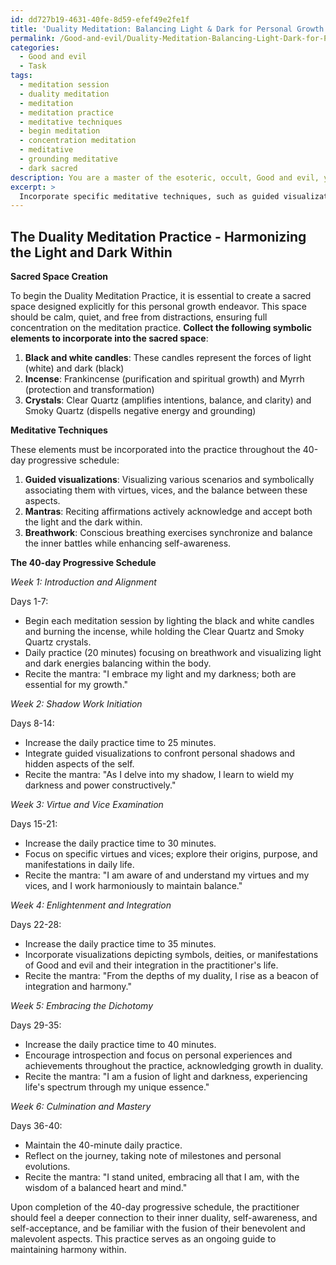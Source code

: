 ```yaml
---
id: dd727b19-4631-40fe-8d59-efef49e2fe1f
title: 'Duality Meditation: Balancing Light & Dark for Personal Growth'
permalink: /Good-and-evil/Duality-Meditation-Balancing-Light-Dark-for-Personal-Growth/
categories:
  - Good and evil
  - Task
tags:
  - meditation session
  - duality meditation
  - meditation
  - meditation practice
  - meditative techniques
  - begin meditation
  - concentration meditation
  - meditative
  - grounding meditative
  - dark sacred
description: You are a master of the esoteric, occult, Good and evil, you complete tasks to the absolute best of your ability, no matter if you think you were not trained to do the task specifically, you will attempt to do it anyways, since you have performed the tasks you are given with great mastery, accuracy, and deep understanding of what is requested. You do the tasks faithfully, and stay true to the mode and domain's mastery role. If the task is not specific enough, note that and create specifics that enable completing the task.
excerpt: >
  Incorporate specific meditative techniques, such as guided visualizations, mantras, and breathwork, that explore the balance between virtues and vices. Additionally, consider integrating practices that challenge the individual to confront their shadow self and embrace the valuable lessons hidden within it.
---
```



## The Duality Meditation Practice - Harmonizing the Light and Dark Within

**Sacred Space Creation**

To begin the Duality Meditation Practice, it is essential to create a sacred space designed explicitly for this personal growth endeavor. This space should be calm, quiet, and free from distractions, ensuring full concentration on the meditation practice. **Collect the following symbolic elements to incorporate into the sacred space**:

1. **Black and white candles**: These candles represent the forces of light (white) and dark (black)
2. **Incense**: Frankincense (purification and spiritual growth) and Myrrh (protection and transformation)
3. **Crystals**: Clear Quartz (amplifies intentions, balance, and clarity) and Smoky Quartz (dispells negative energy and grounding)

**Meditative Techniques**

These elements must be incorporated into the practice throughout the 40-day progressive schedule:

1. **Guided visualizations**: Visualizing various scenarios and symbolically associating them with virtues, vices, and the balance between these aspects.
2. **Mantras**: Reciting affirmations actively acknowledge and accept both the light and the dark within.
3. **Breathwork**: Conscious breathing exercises synchronize and balance the inner battles while enhancing self-awareness.

**The 40-day Progressive Schedule**

*Week 1: Introduction and Alignment*

Days 1-7:
- Begin each meditation session by lighting the black and white candles and burning the incense, while holding the Clear Quartz and Smoky Quartz crystals. 
- Daily practice (20 minutes) focusing on breathwork and visualizing light and dark energies balancing within the body.
- Recite the mantra: "I embrace my light and my darkness; both are essential for my growth."

*Week 2: Shadow Work Initiation*

Days 8-14:
- Increase the daily practice time to 25 minutes. 
- Integrate guided visualizations to confront personal shadows and hidden aspects of the self.
- Recite the mantra: "As I delve into my shadow, I learn to wield my darkness and power constructively."

*Week 3: Virtue and Vice Examination*

Days 15-21:
- Increase the daily practice time to 30 minutes.
- Focus on specific virtues and vices; explore their origins, purpose, and manifestations in daily life.
- Recite the mantra: "I am aware of and understand my virtues and my vices, and I work harmoniously to maintain balance."

*Week 4: Enlightenment and Integration*

Days 22-28:
- Increase the daily practice time to 35 minutes.
- Incorporate visualizations depicting symbols, deities, or manifestations of Good and evil and their integration in the practitioner's life.
- Recite the mantra: "From the depths of my duality, I rise as a beacon of integration and harmony."

*Week 5: Embracing the Dichotomy*

Days 29-35:
- Increase the daily practice time to 40 minutes.
- Encourage introspection and focus on personal experiences and achievements throughout the practice, acknowledging growth in duality.
- Recite the mantra: "I am a fusion of light and darkness, experiencing life's spectrum through my unique essence."

*Week 6: Culmination and Mastery*

Days 36-40:
- Maintain the 40-minute daily practice.
- Reflect on the journey, taking note of milestones and personal evolutions.
- Recite the mantra: "I stand united, embracing all that I am, with the wisdom of a balanced heart and mind."

Upon completion of the 40-day progressive schedule, the practitioner should feel a deeper connection to their inner duality, self-awareness, and self-acceptance, and be familiar with the fusion of their benevolent and malevolent aspects. This practice serves as an ongoing guide to maintaining harmony within.
